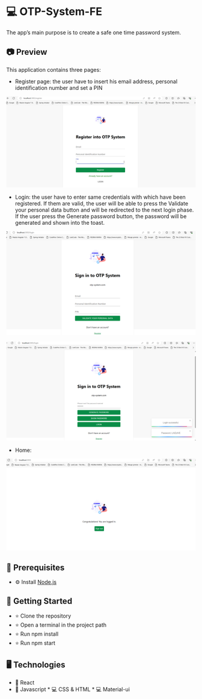 # 💻 OTP-System-FE
The app’s main purpose is to create a safe one time password system. 

## 📷 Preview  
This application contains three pages:
- Register page: the user have to insert his email address, personal identification number and set a PIN

<p align="center">
 <img src="https://github.com/irinajinar/OTP-System-FE/blob/main/register-preview.png">
</p>

- Login: the user have to enter same credentials with which have been registered. If them are valid, the user will be able to press the Validate your personal data button and will be redirected to the next login phase. If the user press the Generate password button, the password will be generated and shown into the toast.
<p align="center">
 <img src="https://github.com/irinajinar/OTP-System-FE/blob/main/login-phase-one-preview.png">
</p>

<p align="center">
 <img src="https://github.com/irinajinar/OTP-System-FE/blob/main/login-phase-two-preview.png">
</p>

- Home:
<p align="center">
 <img src="https://github.com/irinajinar/OTP-System-FE/blob/main/home-preview.png">
</p>

## 💽 Prerequisites
* ⚙ Install [Node.js](https://nodejs.org/en/download/)

## 🚀 Getting Started
* ⭐ Clone the repository
* ⭐ Open a terminal in the project path
* ⭐ Run npm install
* ⭐ Run npm start

## 🖥 Technologies
* 💽 React
* 💽 Javascript
* 💻 CSS & HTML
* 💻 Material-ui
